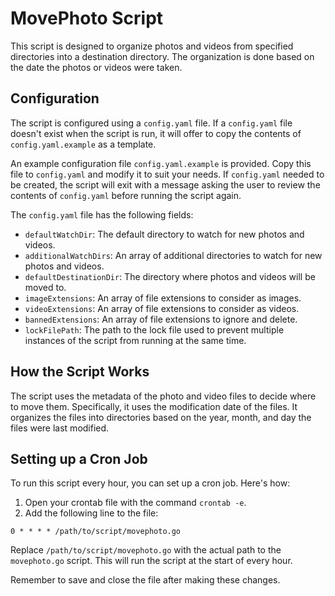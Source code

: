 # MovePhoto Script

This script is designed to organize photos and videos from specified directories into a destination directory. The organization is done based on the date the photos or videos were taken.

## Configuration

The script is configured using a `config.yaml` file. If a `config.yaml` file doesn't exist when the script is run, it will offer to copy the contents of `config.yaml.example` as a template. 

An example configuration file `config.yaml.example` is provided. Copy this file to `config.yaml` and modify it to suit your needs. If `config.yaml` needed to be created, the script will exit with a message asking the user to review the contents of `config.yaml` before running the script again.

The `config.yaml` file has the following fields:

- `defaultWatchDir`: The default directory to watch for new photos and videos.
- `additionalWatchDirs`: An array of additional directories to watch for new photos and videos.
- `defaultDestinationDir`: The directory where photos and videos will be moved to.
- `imageExtensions`: An array of file extensions to consider as images.
- `videoExtensions`: An array of file extensions to consider as videos.
- `bannedExtensions`: An array of file extensions to ignore and delete.
- `lockFilePath`: The path to the lock file used to prevent multiple instances of the script from running at the same time.

## How the Script Works

The script uses the metadata of the photo and video files to decide where to move them. Specifically, it uses the modification date of the files. It organizes the files into directories based on the year, month, and day the files were last modified.

## Setting up a Cron Job

To run this script every hour, you can set up a cron job. Here's how:

1. Open your crontab file with the command `crontab -e`.
2. Add the following line to the file:

```
0 * * * * /path/to/script/movephoto.go
```

Replace `/path/to/script/movephoto.go` with the actual path to the `movephoto.go` script. This will run the script at the start of every hour.

Remember to save and close the file after making these changes.
